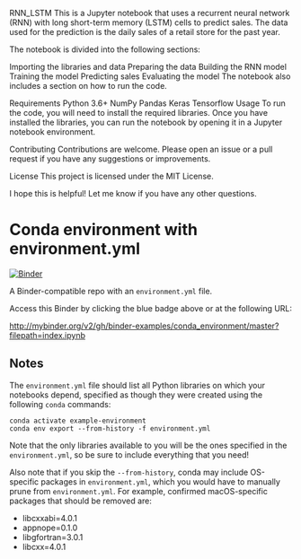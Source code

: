 RNN_LSTM
This is a Jupyter notebook that uses a recurrent neural network (RNN) with long short-term memory (LSTM) cells to predict sales. The data used for the prediction is the daily sales of a retail store for the past year.

The notebook is divided into the following sections:

Importing the libraries and data
Preparing the data
Building the RNN model
Training the model
Predicting sales
Evaluating the model
The notebook also includes a section on how to run the code.

Requirements
Python 3.6+
NumPy
Pandas
Keras
Tensorflow
Usage
To run the code, you will need to install the required libraries. Once you have installed the libraries, you can run the notebook by opening it in a Jupyter notebook environment.

Contributing
Contributions are welcome. Please open an issue or a pull request if you have any suggestions or improvements.

License
This project is licensed under the MIT License.

I hope this is helpful! Let me know if you have any other questions.



# Conda environment with environment.yml

[![Binder](http://mybinder.org/badge_logo.svg)](http://mybinder.org/v2/gh/binder-examples/conda_environment/master?filepath=index.ipynb)

A Binder-compatible repo with an `environment.yml` file.

Access this Binder by clicking the blue badge above or at the following URL:

http://mybinder.org/v2/gh/binder-examples/conda_environment/master?filepath=index.ipynb

## Notes
The `environment.yml` file should list all Python libraries on which your notebooks
depend, specified as though they were created using the following `conda` commands:

```
conda activate example-environment
conda env export --from-history -f environment.yml
```

Note that the only libraries available to you will be the ones specified in
the `environment.yml`, so be sure to include everything that you need! 

Also note that if you skip the `--from-history`, conda may include OS-specific
packages in `environment.yml`, which you would have to manually prune from
`environment.yml`.  For example, confirmed macOS-specific packages that should
be removed are:

* libcxxabi=4.0.1
* appnope=0.1.0
* libgfortran=3.0.1
* libcxx=4.0.1
